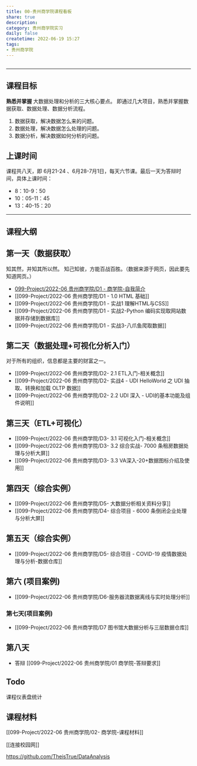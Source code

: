 ```yaml
---
title: 00-贵州商学院课程看板
share: true
description:  
category: 贵州商学院实习 
daily: false
createtime: 2022-06-19 15:27
tags:
- 贵州商学院
---
```



```toc
```

---
## 课程目标
**熟悉并掌握** 大数据处理和分析的三大核心要点。 即通过几大项目，熟悉并掌握数据获取、数据处理、数据分析流程。
1. 数据获取，解决数据怎么来的问题。
2. 数据处理，解决数据怎么处理的问题。
3. 数据分析，解决数据如何分析的问题。
 
## 上课时间
课程共八天，即 6月21-24 、6月28-7月1日，每天六节课。最后一天为答辩时间，具体上课时间：
- 8：10-9：50
- 10：05-11：45
- 13：40-15：20
---
## 课程大纲
## 第一天（数据获取）
知其然，并知其所以然。
知己知彼，方能百战百胜。（数据来源于网页，因此要先知道网页。）
- [099-Project/2022-06 贵州商学院/D1 - 商学院-自我简介](099-Project/2022-06%20%E8%B4%B5%E5%B7%9E%E5%95%86%E5%AD%A6%E9%99%A2/D1%20-%20%E5%95%86%E5%AD%A6%E9%99%A2-%E8%87%AA%E6%88%91%E7%AE%80%E4%BB%8B.md)
- [[099-Project/2022-06 贵州商学院/D1 - 1.0 HTML 基础]]
- [[099-Project/2022-06 贵州商学院/D1 - 实战1 理解HTML与CSS]]
- [[099-Project/2022-06 贵州商学院/D1 - 实战2-Python 编码实现取网站数据并存储到数据库]]
- [[099-Project/2022-06 贵州商学院/D1 - 实战3-八爪鱼爬取数据]]

## 第二天（数据处理+可视化分析入门）
对于所有的组织，信息都是主要的财富之一。
- [[099-Project/2022-06 贵州商学院/D2- 2.1 ETL入门-相关概念]]
- [[099-Project/2022-06 贵州商学院/D2- 实战4 - UDI HelloWorld 之 UDI 抽取、转换和加载 OLTP 数据]]
- [[099-Project/2022-06 贵州商学院/D2- 2.2 UDI 深入 - UDI的基本功能及组件说明]]

## 第三天（ETL+可视化）
- [[099-Project/2022-06 贵州商学院/D3- 3.1 可视化入门-相关概念]]
- [[099-Project/2022-06 贵州商学院/D3- 3.2 综合实战- 7000 条租房数据处理与分析大屏]]
- [[099-Project/2022-06 贵州商学院/D3- 3.3 VA深入-20+数据图标介绍及使用]]

## 第四天（综合实例）
- [[099-Project/2022-06 贵州商学院/D5- 大数据分析相关资料分享]] 
- [[099-Project/2022-06 贵州商学院/D4- 综合项目 - 6000 条倒闭企业处理与分析大屏]]


## 第五天（综合实例）
- [[099-Project/2022-06 贵州商学院/D5- 综合项目 - COVID-19 疫情数据处理与分析-数据仓库]]

## 第六 (项目案例)
- [[099-Project/2022-06 贵州商学院/D6-服务器流数据离线与实时处理分析]]

### 第七天(项目案例)
- [[099-Project/2022-06 贵州商学院/D7 图书馆大数据分析与三层数据仓库]]

## 第八天
- 答辩 [[099-Project/2022-06 贵州商学院/01 商学院-答辩要求]]

## Todo
课程仪表盘统计


## 课程材料
[[099-Project/2022-06 贵州商学院/02- 商学院-课程材料]]

[[连接校园网]]


https://github.com/TheisTrue/DataAnalysis